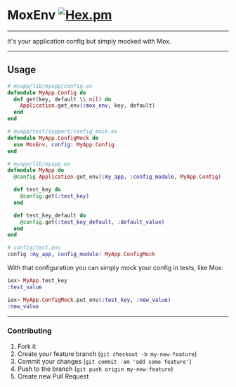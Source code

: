 # MoxEnv [![Hex.pm](https://img.shields.io/hexpm/v/mox_env.svg)](https://hex.pm/packages/mox_env)

---

It's your application config but simply mocked with Mox.

---

## Usage

```elixir
# myapp/lib/myapp/config.ex
defmodule MyApp.Config do
  def get(key, default \\ nil) do
    Application.get_env(:mox_env, key, default)
  end
end

# myapp/test/support/config_mock.ex
defmodule MyApp.ConfigMock do
  use MoxEnv, config: MyApp.Config
end

# myapp/lib/myapp.ex
defmodule MyApp do
  @config Application.get_env(:my_app, :config_module, MyApp.Config)

  def test_key do
    @config.get(:test_key)
  end

  def test_key_default do
    @config.get(:test_key_default, :default_value)
  end
end

# config/test.exs
config :my_app, config_module: MyApp.ConfigMock
```

With that configuration you can simply mock your config in tests, like Mox:

```elixir
iex> MyApp.test_key
:test_value

iex> MyApp.ConfigMock.put_env(:test_key, :new_value)
:new_value
```

---

### Contributing

1. Fork it
2. Create your feature branch (`git checkout -b my-new-feature`)
3. Commit your changes (`git commit -am 'add some feature'`)
4. Push to the branch (`git push origin my-new-feature`)
5. Create new Pull Request
